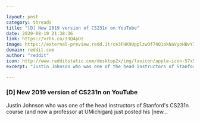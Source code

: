 ```yaml
---

layout: post
category: threads
title: "[D] New 2019 version of CS231n on YouTube"
date: 2020-08-10 21:38:36
link: https://vrhk.co/33Q4pOz
image: https://external-preview.redd.it/ce3FHK9UpplzwOf74Q1okNaVyoHBvY3gClBb9EqasXQ.jpg?width=168&height=87.9581151832&auto=webp&crop=168:87.9581151832,smart&s=e172bb5bf89ad8e4ca639431c13c1135dff4ce48
domain: reddit.com
author: "reddit"
icon: http://www.redditstatic.com/desktop2x/img/favicon/apple-icon-57x57.png
excerpt: "Justin Johnson who was one of the head instructors of Stanford's CS231n course (and now a professor at UMichigan) just posted his [new..."

---
```


### [D] New 2019 version of CS231n on YouTube

Justin Johnson who was one of the head instructors of Stanford's CS231n course (and now a professor at UMichigan) just posted his [new...
